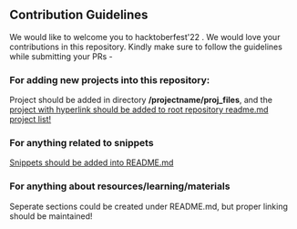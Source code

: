 ## Contribution Guidelines
We would like to welcome you to hacktoberfest'22 . We would love your contributions in this repository. Kindly make sure to follow the guidelines while submitting your PRs -

### For adding new projects into this repository:
Project should be added in directory __/projectname/proj_files__, and the [project with hyperlink should be added to root repository readme.md project list!](https://github.com/wersharks/flutter-101#projects-list)

### For anything related to snippets
[Snippets should be added into README.md](https://github.com/wersharks/flutter-101#code-snippets)

### For anything about resources/learning/materials
Seperate sections could be created under README.md, but proper linking should be maintained!
